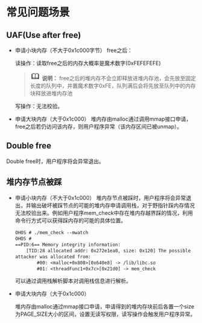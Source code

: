 # 常见问题场景

## UAF(Use after free)

- 申请小块内存（不大于0x1c000字节）
  free之后：

  读操作：读取free之后的内存大概率是魔术数字(0xFEFEFEFE)

  > ![icon-note.gif](public_sys-resources/icon-note.gif) **说明：**
  > free之后的堆内存不会立即释放进堆内存池，会先放至固定长度的队列中，并置魔术数字0xFE，队列满后会将先放至队列中的内存块释放进堆内存池

  写操作：无法校验。


- 申请大块内存（大于0x1c000）
  堆内存由malloc通过调用mmap接口申请，free之后若仍访问该内存，则用户程序异常（该内存区间已被unmap）。


## Double free

Double free时，用户程序将会异常退出。


## 堆内存节点被踩

- 申请小块内存（不大于0x1c000）
  堆内存节点被踩时，用户程序将会异常退出，并输出破坏被踩节点的可能的堆内存申请调用栈，对于野指针踩内存情况无法校验出来。例如用户程序mem_check中存在堆内存越界踩的情况，利用命令行方式可以获得踩内存的可能的具体位置。

  ```
  OHOS # ./mem_check --mwatch  
  OHOS # 
  ==PID:6== Memory integrity information:
      [TID:28 allocated addr: 0x272e1ea0, size: 0x120] The possible attacker was allocated from:
          #00: <malloc+0x808>[0x640e8] -> /lib/libc.so
          #01: <threadFunc1+0x7c>[0x21d0] -> mem_check 
  ```

  可以通过调用栈解析脚本对调用栈信息进行解析。

- 申请大块内存（大于0x1c000）

  堆内存由malloc通过mmap接口申请，申请得到的堆内存块前后各置一个size为PAGE_SIZE大小的区间，设置无读写权限，读写操作会触发用户程序异常。

